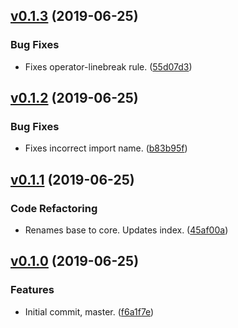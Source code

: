 <a name="v0.1.3"></a>
## [v0.1.3](https://github.com/alexseitsinger/eslint-config-base/compare/v0.1.2...v0.1.3) (2019-06-25)

### Bug Fixes
- Fixes operator-linebreak rule. ([55d07d3](https://github.com/alexseitsinger/eslint-config-base/commit/55d07d340fbed47516af5a45285a30fdf5bb1cd6))


<a name="v0.1.2"></a>
## [v0.1.2](https://github.com/alexseitsinger/eslint-config-base/compare/v0.1.1...v0.1.2) (2019-06-25)

### Bug Fixes
- Fixes incorrect import name. ([b83b95f](https://github.com/alexseitsinger/eslint-config-base/commit/b83b95f0f7d46c5ab43f7b6d497aaf7aad88e74e))


<a name="v0.1.1"></a>
## [v0.1.1](https://github.com/alexseitsinger/eslint-config-base/compare/v0.1.0...v0.1.1) (2019-06-25)

### Code Refactoring
- Renames base to core. Updates index. ([45af00a](https://github.com/alexseitsinger/eslint-config-base/commit/45af00af5adf8cc1538c29152c77f4b681b81550))


<a name="v0.1.0"></a>
## [v0.1.0](https://github.com/alexseitsinger/eslint-config-base/compare/f6a1f7e971d4455ec53168a19c075b94fe2ca90c...v0.1.0) (2019-06-25)

### Features
- Initial commit, master. ([f6a1f7e](https://github.com/alexseitsinger/eslint-config-base/commit/f6a1f7e971d4455ec53168a19c075b94fe2ca90c))


